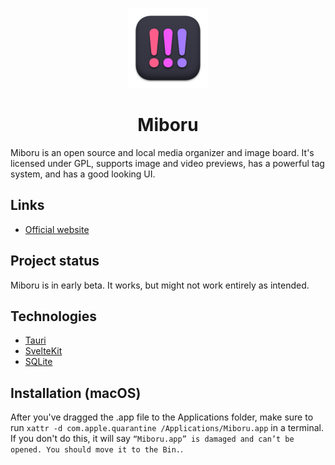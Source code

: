 <p align="center">
  <img width="128" src="https://raw.githubusercontent.com/RealmyTheMan/Miboru/main/assets/icon.svg" />
</p>
<h1 align="center">Miboru</h1>

Miboru is an open source and local media organizer and image board. It's licensed under GPL, supports image and video previews, has a powerful tag system, and has a good looking UI.

## Links

- [Official website](https://miboru.com)

## Project status

Miboru is in early beta. It works, but might not work entirely as intended.

## Technologies

- [Tauri](https://tauri.app)
- [SvelteKit](https://kit.svelte.dev)
- [SQLite](https://sqlite.org)

## Installation (macOS)

After you've dragged the .app file to the Applications folder, make sure to run `xattr -d com.apple.quarantine /Applications/Miboru.app` in a terminal. If you don't do this, it will say `“Miboru.app” is damaged and can’t be opened. You should move it to the Bin.`.
